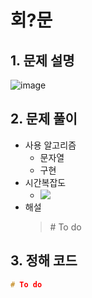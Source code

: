 # 회?문
## 1. 문제 설명

![image](https://user-images.githubusercontent.com/54882000/160983178-56fdfd23-7cad-41f2-92f3-6dc3ddd7d822.png)


## 2. 문제 풀이
* 사용 알고리즘
  * 문자열
  * 구현
* 시간복잡도
  * <!-- $O(n\times m^2)$ --> <img style="transform: translateY(0.1em); background: white;" src="https://render.githubusercontent.com/render/math?math=O(n%5Ctimes%20m%5E2)">
* 해설
    > \# To do
    
## 3. 정해 코드
```c++
# To do
```
